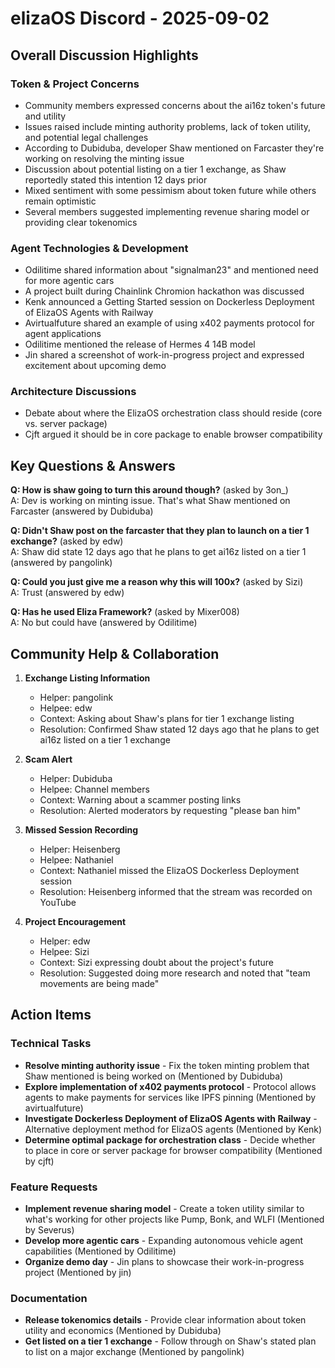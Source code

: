 # elizaOS Discord - 2025-09-02

## Overall Discussion Highlights

### Token & Project Concerns
- Community members expressed concerns about the ai16z token's future and utility
- Issues raised include minting authority problems, lack of token utility, and potential legal challenges
- According to Dubiduba, developer Shaw mentioned on Farcaster they're working on resolving the minting issue
- Discussion about potential listing on a tier 1 exchange, as Shaw reportedly stated this intention 12 days prior
- Mixed sentiment with some pessimism about token future while others remain optimistic
- Several members suggested implementing revenue sharing model or providing clear tokenomics

### Agent Technologies & Development
- Odilitime shared information about "signalman23" and mentioned need for more agentic cars
- A project built during Chainlink Chromion hackathon was discussed
- Kenk announced a Getting Started session on Dockerless Deployment of ElizaOS Agents with Railway
- Avirtualfuture shared an example of using x402 payments protocol for agent applications
- Odilitime mentioned the release of Hermes 4 14B model
- Jin shared a screenshot of work-in-progress project and expressed excitement about upcoming demo

### Architecture Discussions
- Debate about where the ElizaOS orchestration class should reside (core vs. server package)
- Cjft argued it should be in core package to enable browser compatibility

## Key Questions & Answers

**Q: How is shaw going to turn this around though?** (asked by 3on_)  
A: Dev is working on minting issue. That's what Shaw mentioned on Farcaster (answered by Dubiduba)

**Q: Didn't Shaw post on the farcaster that they plan to launch on a tier 1 exchange?** (asked by edw)  
A: Shaw did state 12 days ago that he plans to get ai16z listed on a tier 1 (answered by pangolink)

**Q: Could you just give me a reason why this will 100x?** (asked by Sizi)  
A: Trust (answered by edw)

**Q: Has he used Eliza Framework?** (asked by Mixer008)  
A: No but could have (answered by Odilitime)

## Community Help & Collaboration

1. **Exchange Listing Information**
   - Helper: pangolink
   - Helpee: edw
   - Context: Asking about Shaw's plans for tier 1 exchange listing
   - Resolution: Confirmed Shaw stated 12 days ago that he plans to get ai16z listed on a tier 1 exchange

2. **Scam Alert**
   - Helper: Dubiduba
   - Helpee: Channel members
   - Context: Warning about a scammer posting links
   - Resolution: Alerted moderators by requesting "please ban him"

3. **Missed Session Recording**
   - Helper: Heisenberg
   - Helpee: Nathaniel
   - Context: Nathaniel missed the ElizaOS Dockerless Deployment session
   - Resolution: Heisenberg informed that the stream was recorded on YouTube

4. **Project Encouragement**
   - Helper: edw
   - Helpee: Sizi
   - Context: Sizi expressing doubt about the project's future
   - Resolution: Suggested doing more research and noted that "team movements are being made"

## Action Items

### Technical Tasks
- **Resolve minting authority issue** - Fix the token minting problem that Shaw mentioned is being worked on (Mentioned by Dubiduba)
- **Explore implementation of x402 payments protocol** - Protocol allows agents to make payments for services like IPFS pinning (Mentioned by avirtualfuture)
- **Investigate Dockerless Deployment of ElizaOS Agents with Railway** - Alternative deployment method for ElizaOS agents (Mentioned by Kenk)
- **Determine optimal package for orchestration class** - Decide whether to place in core or server package for browser compatibility (Mentioned by cjft)

### Feature Requests
- **Implement revenue sharing model** - Create a token utility similar to what's working for other projects like Pump, Bonk, and WLFI (Mentioned by Severus)
- **Develop more agentic cars** - Expanding autonomous vehicle agent capabilities (Mentioned by Odilitime)
- **Organize demo day** - Jin plans to showcase their work-in-progress project (Mentioned by jin)

### Documentation
- **Release tokenomics details** - Provide clear information about token utility and economics (Mentioned by Dubiduba)
- **Get listed on a tier 1 exchange** - Follow through on Shaw's stated plan to list on a major exchange (Mentioned by pangolink)